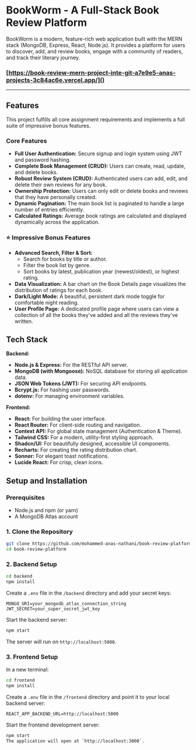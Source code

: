 # BookWorm - A Full-Stack Book Review Platform

BookWorm is a modern, feature-rich web application built with the MERN stack (MongoDB, Express, React, Node.js). It provides a platform for users to discover, add, and review books, engage with a community of readers, and track their literary journey.

### [https://book-review-mern-project-inte-git-a7e9e5-anas-projects-3c84ac6e.vercel.app/]() 

---

## Features

This project fulfills all core assignment requirements and implements a full suite of impressive bonus features.

### Core Features
*   **Full User Authentication:** Secure signup and login system using JWT and password hashing.
*   **Complete Book Management (CRUD):** Users can create, read, update, and delete books.
*   **Robust Review System (CRUD):** Authenticated users can add, edit, and delete their own reviews for any book.
*   **Ownership Protection:** Users can only edit or delete books and reviews that they have personally created.
*   **Dynamic Pagination:** The main book list is paginated to handle a large number of entries efficiently.
*   **Calculated Ratings:** Average book ratings are calculated and displayed dynamically across the application.

### ⭐ Impressive Bonus Features
*   **Advanced Search, Filter & Sort:**
    *   Search for books by title or author.
    *   Filter the book list by genre.
    *   Sort books by latest, publication year (newest/oldest), or highest rating.
*   **Data Visualization:** A bar chart on the Book Details page visualizes the distribution of ratings for each book.
*   **Dark/Light Mode:** A beautiful, persistent dark mode toggle for comfortable night reading.
*   **User Profile Page:** A dedicated profile page where users can view a collection of all the books they've added and all the reviews they've written.

## Tech Stack

**Backend:**
*   **Node.js & Express:** For the RESTful API server.
*   **MongoDB (with Mongoose):** NoSQL database for storing all application data.
*   **JSON Web Tokens (JWT):** For securing API endpoints.
*   **Bcrypt.js:** For hashing user passwords.
*   **dotenv:** For managing environment variables.

**Frontend:**
*   **React:** For building the user interface.
*   **React Router:** For client-side routing and navigation.
*   **Context API:** For global state management (Authentication & Theme).
*   **Tailwind CSS:** For a modern, utility-first styling approach.
*   **Shadcn/UI:** For beautifully designed, accessible UI components.
*   **Recharts:** For creating the rating distribution chart.
*   **Sonner:** For elegant toast notifications.
*   **Lucide React:** For crisp, clean icons.

## Setup and Installation

### Prerequisites
- Node.js and npm (or yarn)
- A MongoDB Atlas account

### 1. Clone the Repository
```bash
git clone https://github.com/mohammed-anas-nathani/book-review-platform.git
cd book-review-platform
```

### 2. Backend Setup
```bash
cd backend
npm install
```
Create a `.env` file in the `/backend` directory and add your secret keys:
```
MONGO_URI=your_mongodb_atlas_connection_string
JWT_SECRET=your_super_secret_jwt_key
```
Start the backend server:
```bash
npm start
```
The server will run on `http://localhost:5000`.

### 3. Frontend Setup
In a new terminal:
```bash
cd frontend
npm install
```
Create a `.env` file in the `/frontend` directory and point it to your local backend server:
```
REACT_APP_BACKEND_URL=http://localhost:5000
```
Start the frontend development server:
```bash
npm start
The application will open at `http://localhost:3000`.
